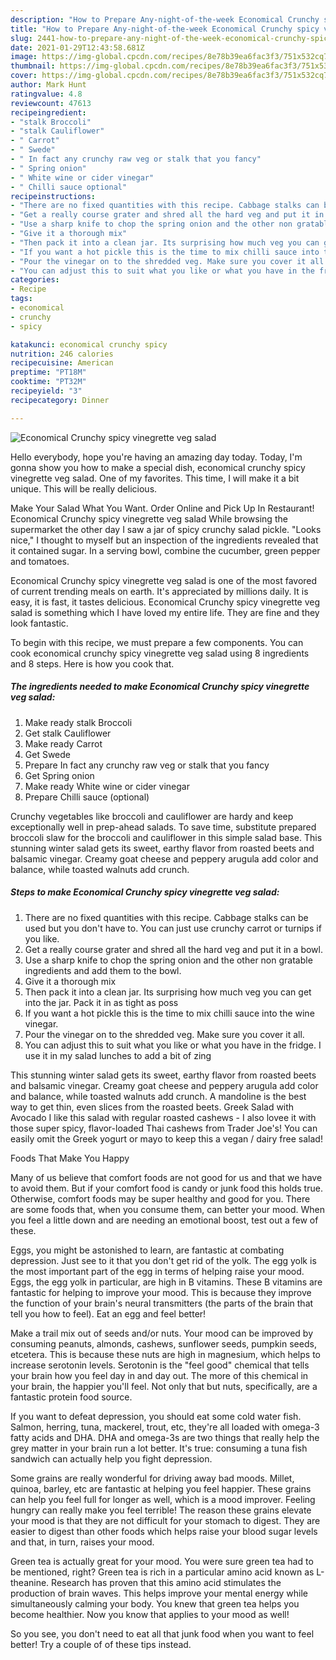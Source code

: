 ```yaml
---
description: "How to Prepare Any-night-of-the-week Economical Crunchy spicy vinegrette veg salad"
title: "How to Prepare Any-night-of-the-week Economical Crunchy spicy vinegrette veg salad"
slug: 2441-how-to-prepare-any-night-of-the-week-economical-crunchy-spicy-vinegrette-veg-salad
date: 2021-01-29T12:43:58.681Z
image: https://img-global.cpcdn.com/recipes/8e78b39ea6fac3f3/751x532cq70/economical-crunchy-spicy-vinegrette-veg-salad-recipe-main-photo.jpg
thumbnail: https://img-global.cpcdn.com/recipes/8e78b39ea6fac3f3/751x532cq70/economical-crunchy-spicy-vinegrette-veg-salad-recipe-main-photo.jpg
cover: https://img-global.cpcdn.com/recipes/8e78b39ea6fac3f3/751x532cq70/economical-crunchy-spicy-vinegrette-veg-salad-recipe-main-photo.jpg
author: Mark Hunt
ratingvalue: 4.8
reviewcount: 47613
recipeingredient:
- "stalk Broccoli"
- "stalk Cauliflower"
- " Carrot"
- " Swede"
- " In fact any crunchy raw veg or stalk that you fancy"
- " Spring onion"
- " White wine or cider vinegar"
- " Chilli sauce optional"
recipeinstructions:
- "There are no fixed quantities with this recipe. Cabbage stalks can be used but you don&#39;t have to. You can just use crunchy carrot or turnips if you like."
- "Get a really course grater and shred all the hard veg and put it in a bowl."
- "Use a sharp knife to chop the spring onion and the other non gratable ingredients and add them to the bowl."
- "Give it a thorough mix"
- "Then pack it into a clean jar. Its surprising how much veg you can get into the jar. Pack it in as tight as poss"
- "If you want a hot pickle this is the time to mix chilli sauce into the wine vinegar."
- "Pour the vinegar on to the shredded veg. Make sure you cover it all."
- "You can adjust this to suit what you like or what you have in the fridge. I use it in my salad lunches to add a bit of zing"
categories:
- Recipe
tags:
- economical
- crunchy
- spicy

katakunci: economical crunchy spicy 
nutrition: 246 calories
recipecuisine: American
preptime: "PT18M"
cooktime: "PT32M"
recipeyield: "3"
recipecategory: Dinner

---
```



![Economical Crunchy spicy vinegrette veg salad](https://img-global.cpcdn.com/recipes/8e78b39ea6fac3f3/751x532cq70/economical-crunchy-spicy-vinegrette-veg-salad-recipe-main-photo.jpg)

Hello everybody, hope you're having an amazing day today. Today, I'm gonna show you how to make a special dish, economical crunchy spicy vinegrette veg salad. One of my favorites. This time, I will make it a bit unique. This will be really delicious.

Make Your Salad What You Want. Order Online and Pick Up In Restaurant! Economical Crunchy spicy vinegrette veg salad While browsing the supermarket the other day I saw a jar of spicy crunchy salad pickle. &#34;Looks nice,&#34; I thought to myself but an inspection of the ingredients revealed that it contained sugar. In a serving bowl, combine the cucumber, green pepper and tomatoes.

Economical Crunchy spicy vinegrette veg salad is one of the most favored of current trending meals on earth. It's appreciated by millions daily. It is easy, it is fast, it tastes delicious. Economical Crunchy spicy vinegrette veg salad is something which I have loved my entire life. They are fine and they look fantastic.


To begin with this recipe, we must prepare a few components. You can cook economical crunchy spicy vinegrette veg salad using 8 ingredients and 8 steps. Here is how you cook that.

<!--inarticleads1-->

##### The ingredients needed to make Economical Crunchy spicy vinegrette veg salad:

1. Make ready stalk Broccoli
1. Get stalk Cauliflower
1. Make ready  Carrot
1. Get  Swede
1. Prepare  In fact any crunchy raw veg or stalk that you fancy
1. Get  Spring onion
1. Make ready  White wine or cider vinegar
1. Prepare  Chilli sauce (optional)


Crunchy vegetables like broccoli and cauliflower are hardy and keep exceptionally well in prep-ahead salads. To save time, substitute prepared broccoli slaw for the broccoli and cauliflower in this simple salad base. This stunning winter salad gets its sweet, earthy flavor from roasted beets and balsamic vinegar. Creamy goat cheese and peppery arugula add color and balance, while toasted walnuts add crunch. 

<!--inarticleads2-->

##### Steps to make Economical Crunchy spicy vinegrette veg salad:

1. There are no fixed quantities with this recipe. Cabbage stalks can be used but you don&#39;t have to. You can just use crunchy carrot or turnips if you like.
1. Get a really course grater and shred all the hard veg and put it in a bowl.
1. Use a sharp knife to chop the spring onion and the other non gratable ingredients and add them to the bowl.
1. Give it a thorough mix
1. Then pack it into a clean jar. Its surprising how much veg you can get into the jar. Pack it in as tight as poss
1. If you want a hot pickle this is the time to mix chilli sauce into the wine vinegar.
1. Pour the vinegar on to the shredded veg. Make sure you cover it all.
1. You can adjust this to suit what you like or what you have in the fridge. I use it in my salad lunches to add a bit of zing


This stunning winter salad gets its sweet, earthy flavor from roasted beets and balsamic vinegar. Creamy goat cheese and peppery arugula add color and balance, while toasted walnuts add crunch. A mandoline is the best way to get thin, even slices from the roasted beets. Greek Salad with Avocado I like this salad with regular roasted cashews - I also lovee it with those super spicy, flavor-loaded Thai cashews from Trader Joe&#39;s! You can easily omit the Greek yogurt or mayo to keep this a vegan / dairy free salad! 

Foods That Make You Happy


Many of us believe that comfort foods are not good for us and that we have to avoid them. But if your comfort food is candy or junk food this holds true. Otherwise, comfort foods may be super healthy and good for you. There are some foods that, when you consume them, can better your mood. When you feel a little down and are needing an emotional boost, test out a few of these.

Eggs, you might be astonished to learn, are fantastic at combating depression. Just see to it that you don't get rid of the yolk. The egg yolk is the most important part of the egg in terms of helping raise your mood. Eggs, the egg yolk in particular, are high in B vitamins. These B vitamins are fantastic for helping to improve your mood. This is because they improve the function of your brain's neural transmitters (the parts of the brain that tell you how to feel). Eat an egg and feel better!

Make a trail mix out of seeds and/or nuts. Your mood can be improved by consuming peanuts, almonds, cashews, sunflower seeds, pumpkin seeds, etcetera. This is because these nuts are high in magnesium, which helps to increase serotonin levels. Serotonin is the "feel good" chemical that tells your brain how you feel day in and day out. The more of this chemical in your brain, the happier you'll feel. Not only that but nuts, specifically, are a fantastic protein food source.

If you want to defeat depression, you should eat some cold water fish. Salmon, herring, tuna, mackerel, trout, etc, they're all loaded with omega-3 fatty acids and DHA. DHA and omega-3s are two things that really help the grey matter in your brain run a lot better. It's true: consuming a tuna fish sandwich can actually help you fight depression. 

Some grains are really wonderful for driving away bad moods. Millet, quinoa, barley, etc are fantastic at helping you feel happier. These grains can help you feel full for longer as well, which is a mood improver. Feeling hungry can really make you feel terrible! The reason these grains elevate your mood is that they are not difficult for your stomach to digest. They are easier to digest than other foods which helps raise your blood sugar levels and that, in turn, raises your mood.

Green tea is actually great for your mood. You were sure green tea had to be mentioned, right? Green tea is rich in a particular amino acid known as L-theanine. Research has proven that this amino acid stimulates the production of brain waves. This helps improve your mental energy while simultaneously calming your body. You knew that green tea helps you become healthier. Now you know that applies to your mood as well!

So you see, you don't need to eat all that junk food when you want to feel better! Try  a  couple of  of  these  tips  instead.

